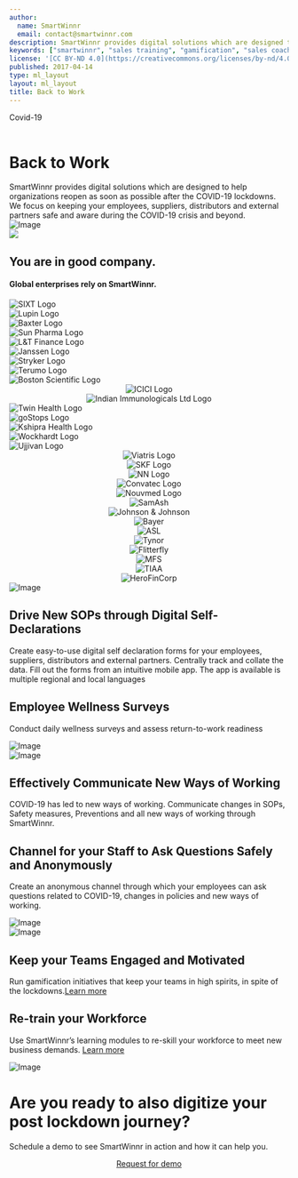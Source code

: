 ```yaml
---
author:
  name: SmartWinnr
  email: contact@smartwinnr.com
description: SmartWinnr provides digital solutions which are designed to help organizations reopen as soon as possible after the COVID-19 lockdowns. We focus on keeping your employees, suppliers, distributors and external partners safe and aware during the COVID-19 crisis and beyond.
keywords: ["smartwinnr", "sales training", "gamification", "sales coaching", "sales performance", "sales enablement", "solutions"]
license: '[CC BY-ND 4.0](https://creativecommons.org/licenses/by-nd/4.0)'
published: 2017-04-14
type: ml_layout
layout: ml_layout
title: Back to Work
---
```


<div class="row ml_no_padding_top_bottom_right50 ml_blue_bg_gradient ml_div_contents_in_center">
  <div class="col-lg-4 col-md-12 col-sm-12 col-xs-12 ml-padding-top10">
      <div class="ml_label ml_smartfeed_badge ml-margin-top-sections">Covid-19</div><br>
      <h1 class="ml_body_text_white ml-margin-bottom10">Back to Work</h1>
      <div class="ml-font20 ml_body_text_white">SmartWinnr provides digital solutions which are designed to help organizations reopen as soon as possible after the COVID-19 lockdowns. We focus on keeping your employees, suppliers, distributors and external partners safe and aware during the COVID-19 crisis and beyond.</div>
  </div>
  <div class="col-lg-8 col-md-12 col-sm-12 col-xs-12 text-center padding0">
    <img class="ml-image" alt="Image" src="../images/post-lockdown/postlockdown title picture.png"/>
  </div>
</div>
<img class="swoop" src="/images/swoop_mask.min.svg">

<section class="ml-key-points ml-background-white">
  <div class="padding50 ml-padding-bottom10 ">
    <div class="row">
      <div class="col-md-12 col-sm-12">
        <h1 class="text-center ml_body_text_black ml-margin-bottom20">You are in good company.</h1>
        <h4 class="text-center ml_body_text_black ml-margin-bottom20">Global enterprises rely on SmartWinnr.</h4>
      </div>
    </div>
    <div class="row text-center paddingLogo ">
      <div class="ml_logo_slider ml_div_contents_in_center ml_padding_left_right20">
        <div class="ml_height_100_flex ml_div_contents_in_center" style="display:flex !important;">
          <img class="ml_company_logo_home ml_height_40" src="/images/org-logos/SIXT-logo.png" alt="SIXT Logo">
        </div>
        <div class="ml_height_100_flex ml_div_contents_in_center" style="display:flex !important;">
          <img class="ml_company_logo_home ml_height_75" src="/images/org-logos/Lupin-Logo.png" alt="Lupin Logo">
        </div>
        <div class="ml_height_100_flex ml_div_contents_in_center" style="display:flex !important;">
          <img class="ml_company_logo_home ml_height_30" src="/images/org-logos/baxter-logo.png" alt="Baxter Logo">
        </div>
        <div class="ml_height_100_flex ml_div_contents_in_center" style="display:flex !important;">
          <img class="ml_company_logo_home ml_height_75" src="/images/org-logos/Sun-Pharma.png" alt="Sun Pharma Logo">
        </div>
        <div class="ml_height_100_flex ml_div_contents_in_center" style="display:flex !important;">
          <img class="ml_company_logo_home ml_height_55" src="/images/org-logos/L&T-Finance-logo.png"
            alt="L&T Finance Logo">
        </div>
        <div class="ml_height_100_flex ml_div_contents_in_center" style="display:flex !important;">
          <img class="ml_company_logo_home ml_height_75" src="/images/org-logos/Janssen-logo.png" alt="Janssen Logo">
        </div>
        <div class="ml_height_100_flex ml_div_contents_in_center" style="display:flex !important;">
          <img class="ml_company_logo_home ml_height_35" src="/images/org-logos/Stryker-Logo.png" alt="Stryker Logo">
        </div>
        <div class="ml_height_100_flex ml_div_contents_in_center" style="display:flex !important;">
          <img class="ml_company_logo_home ml_height_40" src="/images/org-logos/Terumo-logo.png" alt="Terumo Logo">
        </div>
        <div class="ml_height_100_flex ml_div_contents_in_center" style="display:flex !important;">
          <img class="ml_company_logo_home ml_height_55" src="/images/org-logos/bsc.png" alt="Boston Scientific Logo">
        </div>
        <div class="ml_height_100_flex">
          <center><img class="ml_company_logo_home ml_height_40 " src="/images/org-logos/icici_bank_logo.webp"
              alt="ICICI Logo"></center>
        </div>
        <div class="ml_height_100_flex ml_div_contents_in_center">
          <center><img class="ml_company_logo_home ml_height_40" src="/images/org-logos/Indian-Immunologicals-Ltd-logo.png"
              alt="Indian Immunologicals Ltd Logo"></center>
        </div>
        <div class="ml_height_100_flex ml_div_contents_in_center" style="display:flex !important;">
          <img class="ml_company_logo_home ml_height_55" src="/images/org-logos/Twin-Health-Logo.png"
            alt="Twin Health Logo">
        </div>
        <div class="ml_height_100_flex ml_div_contents_in_center" style="display:flex !important;">
          <img class="ml_company_logo_home ml_height_40" src="/images/org-logos/goStops-logo.png" alt="goStops Logo">
        </div>
        <div class="ml_height_100_flex ml_div_contents_in_center" style="display:flex !important;">
          <img class="ml_company_logo_home ml_height_60" src="/images/org-logos/Kshipra-Health-logo.png"
            alt="Kshipra Health Logo">
        </div>
        <div class="ml_height_100_flex ml_div_contents_in_center" style="display:flex !important;">
          <img class="ml_company_logo_home ml_height_55" src="/images/org-logos/Wockhardt-logo.png" alt="Wockhardt Logo">
        </div>
        <div class="ml_height_100_flex ml_div_contents_in_center" style="display:flex !important;">
          <img class="ml_company_logo_home ml_height_40" src="/images/org-logos/Ujjivan-logo.png" alt="Ujjivan Logo">
        </div>
        <div class="ml_height_100_flex">
          <center><img class="ml_company_logo_home " src="/images/org-logos/viatris-logo.png" alt="Viatris Logo"></center>
        </div>
        <div class="ml_height_100_flex">
          <center><img class="ml_company_logo_home " src="/images/org-logos/skf-logo.png" alt="SKF Logo"></center>
        </div>
        <div class="ml_height_100_flex">
          <center><img class="ml_company_logo_home " src="/images/org-logos/nn-logo.png" alt="NN Logo"></center>
        </div>
        <div class="ml_height_100_flex">
          <center><img class="ml_company_logo_home" src="/images/org-logos/convatec-logo.png" alt="Convatec Logo"></center>
        </div>
        <div class="ml_height_100_flex">
          <center><img class="ml_company_logo_home " src="/images/org-logos/nouvmed logo.webp" alt="Nouvmed Logo"></center>
        </div>
        <!--
           <div class="ml_height_100_flex" >
              <center> <img class="ml_company_logo_home ml_height_75" src="/images/org-logos/maharishi-ayurveda-logo.webp" alt="Maharishi Ayurveda"></center>
           </div>
           -->
        <div class="ml_height_100_flex">
          <center><img class="ml_company_logo_home ml_height_35" src="/images/org-logos/SamAsh.png" alt="SamAsh"></center>
        </div>
        <div class="ml_height_100_flex">
          <center><img class="ml_company_logo_home ml_height_40 " src="/images/org-logos/j-j-logo.png"
              alt="Johnson & Johnson"></center>
        </div>
        <div class="ml_height_100_flex">
          <center><img class="ml_company_logo_home ml_height_75" src="/images/org-logos/bayer-logo.svg" alt="Bayer">
          </center>
        </div>
        <div class="ml_height_100_flex">
          <center><img class="ml_company_logo_home ml_height_75 ml-margin-top10" src="/images/org-logos/artis.png"
              alt="ASL"></center>
        </div>
        <div class="ml_height_100_flex">
          <center><img class="ml_company_logo_home ml_height_75" src="/images/org-logos/tynor-logo.png" alt="Tynor">
          </center>
        </div>
        <div class="ml_height_100_flex">
          <center><img class="ml_company_logo_home ml_height_55" src="/images/org-logos/fitterfly.png" alt="Flitterfly">
          </center>
        </div>
        <div class="ml_height_100_flex">
          <center><img class="ml_company_logo_home ml_height_55" src="/images/org-logos/mfs.png" alt="MFS"></center>
        </div>
        <div class="ml_height_100_flex">
          <center><img class="ml_company_logo_home ml_height_30" src="/images/org-logos/TIAA-Logo.png" alt="TIAA"></center>
        </div>
        <div class="ml_height_100_flex">
          <center><img class="ml_company_logo_home ml_height_75 ml-margin-top10" src="/images/org-logos/Hero_FinCorp.png"
              alt="HeroFinCorp"></center>
        </div>
      </div>
    </div>
</section>

<div class="row ml-margin0 padding50 ml-background-white ml_div_contents_in_center">
  <div class="col-lg-6 col-md-12 col-sm-12 col-xs-12 text-center">
    <img class="ml-image" alt="Image" src="../images/post-lockdown/pasted image 0.png"/>
  </div>
  <div class="col-lg-6 col-md-12 col-sm-12 col-xs-12">
      <!-- <div class="ml_label ml_smartfeed_badge">Video Coaching</div><br> -->
      <h2 class="ml_body_text_black ml-margin-bottom10">Drive New SOPs through Digital Self-Declarations</h2>
      <p class="ml-subtext ml_body_text_black">Create easy-to-use digital self declaration forms for your employees, suppliers, distributors and external partners. Centrally track and collate the data. Fill out the forms from an intuitive mobile app. The app is available is multiple regional and local languages</p>
  </div>
</div>

<div class="row ml-margin0 ml-background-white padding50 ml_div_contents_in_center">
  <div class="col-lg-6 col-md-12 col-sm-12 col-xs-12">
    <h2 class="ml_body_text_black ml-margin-bottom10"> Employee Wellness Surveys </h2>
    <p class="ml-subtext ml_body_text_black">Conduct daily wellness surveys and assess return-to-work readiness</p>
  </div>
  <div class="col-lg-6 col-md-12 col-sm-12 col-xs-12 text-center">
    <img class="ml-dreamforce-image" alt="Image" src="../images/post-lockdown/pasted image 1.png"/>
  </div>
</div>

<!-- <div class="row ml-margin0 ml_blue_bg_gradient padding50 text-center ml_body_text_white">
  <h2 class="ml-margin-bottom10">Experience the Same Video Technology that Drives Amazon Prime</h2>
  <p class="ml-subtext">Poor internet speed? Unreliable network? No problem. SmartWinnr uses the same technology that drives Amazon Prime by splitting your video into short segments. You don’t have to wait for the entire video to download to start viewing. Depending on your network speed, we automatically serve appropriate video resolution. The result - smooth viewing in any device, anywhere.</p>
</div> -->

<div class="row ml-margin0 ml_no_padding_right50 ml-background-white ml_div_contents_in_center">
  <div class="col-lg-6 col-md-12 col-sm-12 col-xs-12 text-center">
    <img class="ml-dreamforce-image" alt="Image" src="../images/post-lockdown/covid-smartfeed.png"/>
  </div>
  <div class="col-lg-6 col-md-12 col-sm-12 col-xs-12">
    <!-- <div class="ml_label ml_smartfeed_badge">CoachTogether</div><br> -->
    <h2 class="ml_body_text_black ml-margin-bottom10">Effectively Communicate New Ways of Working</h2>
    <p class="ml-subtext ml_body_text_black">COVID-19 has led to new ways of working. Communicate changes in SOPs, Safety measures, Preventions and all new ways of working through SmartWinnr.</p>
  </div>
</div>

<div class="row ml-margin0 ml-background-white padding50 ml_div_contents_in_center">
  <div class="col-lg-6 col-md-12 col-sm-12 col-xs-12">
    <h2 class="ml_body_text_black ml-margin-bottom10"> Channel for your Staff to Ask Questions Safely and Anonymously </h2>
    <p class="ml-subtext ml_body_text_black">Create an anonymous channel through which your employees can ask questions related to COVID-19, changes in policies and new ways of working.</p>
  </div>
  <div class="col-lg-6 col-md-12 col-sm-12 col-xs-12 text-center">
    <img class="ml-dreamforce-image" alt="Image" src="../images/post-lockdown/qresolve2.png"/>
  </div>
</div>

<div class="row ml-margin0 ml_no_padding_right50 ml-background-white ml_div_contents_in_center">
  <div class="col-lg-6 col-md-12 col-sm-12 col-xs-12 text-center">
    <img class="ml-image" alt="Image" src="https://d2htycb3ayzv6u.cloudfront.net/Sales%20Contest_2020-03-23_09_46/individual-team-leaderboard-combined_heynkl.png"/>
  </div>
  <div class="col-lg-6 col-md-12 col-sm-12 col-xs-12">
    <!-- <div class="ml_label ml_smartfeed_badge">CoachTogether</div><br> -->
    <h2 class="ml_body_text_black ml-margin-bottom10">Keep your Teams Engaged and Motivated</h2>
    <p class="ml-subtext ml_body_text_black">Run gamification initiatives that keep your teams in high spirits, in spite of the lockdowns.<a href="https://www.smartwinnr.com/product/gamification/" target="_blank" class="ml_custom_link">Learn more</a></p>
  </div>
</div>

<div class="row ml-margin0 ml-background-white padding50 ml_div_contents_in_center">
  <div class="col-lg-6 col-md-12 col-sm-12 col-xs-12">
    <h2 class="ml_body_text_black ml-margin-bottom10"> Re-train your Workforce </h2>
    <p class="ml-subtext ml_body_text_black">Use SmartWinnr’s learning modules to re-skill your workforce to meet new business demands. <a href="https://www.smartwinnr.com/product/targeted-learning/" target="_blank" class="ml_custom_link">Learn more</a></p>
  </div>
  <div class="col-lg-6 col-md-12 col-sm-12 col-xs-12 text-center">
    <img class="ml-dreamforce-image" alt="Image" src="https://d2htycb3ayzv6u.cloudfront.net/Targeted-Learning_2020-03-23_09_46/smartpath_details_fqmuo4.png"/>
  </div>
</div>

<!-- <div class="white padding50">
  <h2 class="text-center ml-margin-bottom30">Not to be added</h2>
  <p class="ml-subtext ml_body_text_black">SmartWinnr provides you with essential solutions designed to help businesses reopen the workplace as quickly as possible, while helping to keep employees, customers, partners, and communities safe and informed during the COVID-19 crisis and beyond.</p>
  <p class="ml-subtext ml_body_text_black">Hopefully the curve continues to flatten and re-opening our Companies/Stores will be here soon...it will be a journey and Salesforce has developed solutions designed to help businesses reopen the workplace as quickly as possible, while helping to keep employees, customers, partners, and communities safe.</p>
  <p class="ml-subtext ml_body_text_black"><a href="https://www.linkedin.com/feed/hashtag/?highlightedUpdateUrns=urn%3Ali%3Aactivity%3A6663233779068387328&keywords=%23consumergoods&originTrackingId=oKSeEEY4IzJj32DWV9XkbA%3D%3D" target="_blank">#consumergoods, #retail</a></p>
</div> -->

<div class="row ml-margin0 ml-whySM">
  <div class="col-md-12 col-sm-12">
    <h1 class="ml_body_text_white text-center">Are you ready to also digitize your post lockdown journey?</h1>
    <div class="ml_body_text_white ml-subtext text-center ml_padding_desktop">Schedule a demo to see SmartWinnr in action and how it can help you.</div>
    <p align="center" class="ml-margin-top50"><a class="ml-button" align="center" href="/request-demo">Request for demo</a></p>
  </div>
</div>
